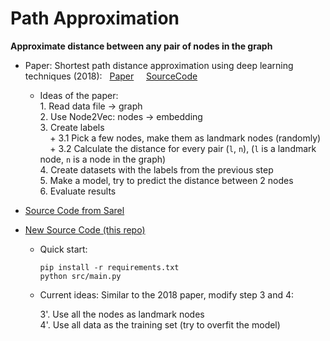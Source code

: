 # Path Approximation
**Approximate distance between any pair of nodes in the graph**

- Paper: Shortest path distance approximation using deep learning techniques (2018): &nbsp; [Paper](https://arxiv.org/abs/2002.05257) &nbsp;  &nbsp;   [SourceCode](https://github.com/nayash/shortest-distance-approx-deep-learning)

    + Ideas of the paper:<br>
      1\. Read data file -> graph<br>
      2\. Use Node2Vec: nodes -> embedding<br>
      3\. Create labels<br>
       &nbsp;  &nbsp;   \+ 3.1 Pick a few nodes, make them as landmark nodes (randomly)<br>
       &nbsp;  &nbsp; \+ 3.2 Calculate the distance for every pair (`l`, `n`),
        (`l` is a landmark node, `n` is a node in the graph)<br>
       4\. Create datasets with the labels from the previous step<br>
       5\. Make a model, try to predict the distance between 2 nodes<br>
       6\. Evaluate results<br>


- [Source Code from Sarel](https://github.com/kryptokommunist/path-length-approximation-deep-learning)
- [New Source Code (this repo)](https://github.com/BU-Lisp/dl-hyperbolic-random-graphs/tree/main/path_approximation)
  + Quick start:
  
    ```
    pip install -r requirements.txt
    python src/main.py
    ```
  + Current ideas:
    Similar to the 2018 paper, modify step 3 and 4:

    3'. Use all the nodes as landmark nodes<br>
    4'. Use all data as the training set (try to overfit the model)


